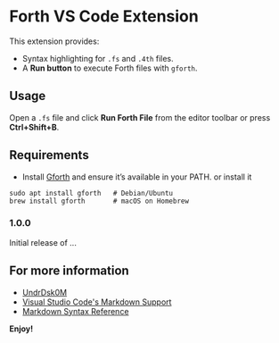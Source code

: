 # Forth VS Code Extension

This extension provides:
- Syntax highlighting for `.fs` and `.4th` files.
- A **Run button** to execute Forth files with `gforth`.

## Usage
Open a `.fs` file and click **Run Forth File** from the editor toolbar or press **Ctrl+Shift+B**.

## Requirements
- Install [Gforth](https://www.gnu.org/software/gforth/) and ensure it’s available in your PATH.
or install it 
```
sudo apt install gforth   # Debian/Ubuntu
brew install gforth       # macOS on Homebrew
```

### 1.0.0

Initial release of ...

## For more information

* [UndrDsk0M](https://github.com/UndrDsk0M)
* [Visual Studio Code's Markdown Support](http://code.visualstudio.com/docs/languages/markdown)
* [Markdown Syntax Reference](https://help.github.com/articles/markdown-basics/)

**Enjoy!**

